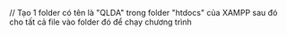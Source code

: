 // Tạo 1 folder có tên là "QLDA" trong folder "htdocs" của XAMPP
sau đó cho tất cả file vào folder đó để chạy chương trình
